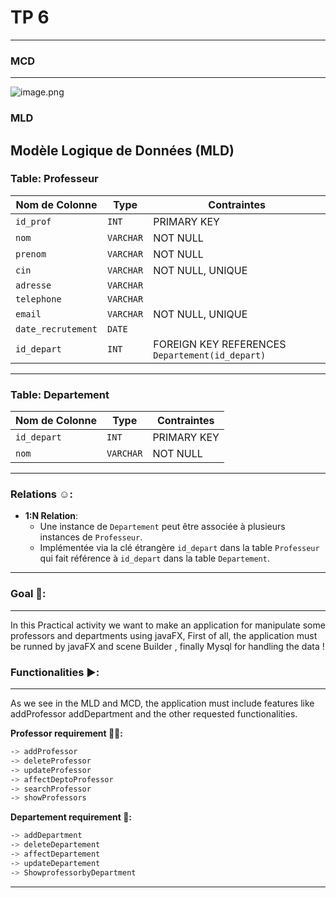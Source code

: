 # TP 6
---

### MCD
---
![image.png](assets/img.png)


### MLD

## Modèle Logique de Données (MLD)

### Table: Professeur
| **Nom de Colonne**    | **Type**    | **Contraintes**                                  |
|------------------------|-------------|-------------------------------------------------|
| `id_prof`             | `INT`       | PRIMARY KEY                                     |
| `nom`                 | `VARCHAR`   | NOT NULL                                        |
| `prenom`              | `VARCHAR`   | NOT NULL                                        |
| `cin`                 | `VARCHAR`   | NOT NULL, UNIQUE                                |
| `adresse`             | `VARCHAR`   |                                                 |
| `telephone`           | `VARCHAR`   |                                                 |
| `email`               | `VARCHAR`   | NOT NULL, UNIQUE                                |
| `date_recrutement`    | `DATE`      |                                                 |
| `id_depart`           | `INT`       | FOREIGN KEY REFERENCES `Departement(id_depart)` |

---

### Table: Departement
| **Nom de Colonne**    | **Type**    | **Contraintes**                                  |
|------------------------|-------------|-------------------------------------------------|
| `id_depart`           | `INT`       | PRIMARY KEY                                     |
| `nom`                 | `VARCHAR`   | NOT NULL                                        |

---

### Relations ☺️:
- **1:N Relation**:
  - Une instance de `Departement` peut être associée à plusieurs instances de `Professeur`.
  - Implémentée via la clé étrangère `id_depart` dans la table `Professeur` qui fait référence à `id_depart` dans la table `Departement`.


***

### Goal 🥅:
---
In this Practical activity we want to make an application for manipulate some professors and departments using javaFX,
First of all, the application must be runned by javaFX and scene Builder , finally Mysql for handling the data !

### Functionalities ▶️:
---

As we see in the MLD and MCD, the application must include features like addProfessor addDepartment and the other requested functionalities.

**Professor requirement 👨‍🏫:**
```bash
-> addProfessor
-> deleteProfessor
-> updateProfessor
-> affectDeptoProfessor
-> searchProfessor
-> showProfessors
```

**Departement requirement 🏬:**
```bash
-> addDepartment
-> deleteDepartement
-> affectDepartement
-> updateDepartement
-> ShowprofessorbyDepartment
```

***
